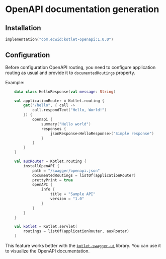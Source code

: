 # OpenAPI documentation generation

## Installation

```kotlin
implementation("com.ecwid:kotlet-openapi:1.0.0")
```

## Configuration

Before configuration OpenAPI routing, you need to configure application routing as usual and provide it to `documentedRoutings` property.

Example:

```kotlin
    data class HelloResponse(val message: String)

    val applicationRouter = Kotlet.routing {
        get("/hello", { call ->
            call.respondText("Hello, World!")
        }) {
            openapi {
                summary("Hello world")
                responses {
                    jsonResponse<HelloResponse>("Simple response")
                }
            }
        }
    }

    val auxRouter = Kotlet.routing {
        installOpenAPI {
            path = "/swagger/openapi.json"
            documentedRoutings = listOf(applicationRouter)
            prettyPrint = true
            openAPI {
                info {
                    title = "Sample API"
                    version = "1.0"
                }
            }
        }
    }

    val kotlet = Kotlet.servlet(
        routings = listOf(applicationRouter, auxRouter)
    )
```

This feature works better with the [`kotlet-swagger-ui`](../swagger-ui) library. You can use it to visualize the OpenAPI documentation.
